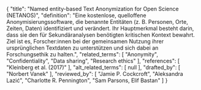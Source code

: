 {
    "title": "Named entity-based Text Anonymization for Open Science (NETANOS)",
    "definition": "Eine kostenlose, quelloffene Anonymisierungssoftware, die benannte Entitäten (z. B. Personen, Orte, Zeiten, Daten) identifiziert und verändert. Ihr Hauptmerkmal besteht darin, dass sie den für Sekundäranalysen benötigten kritischen Kontext bewahrt. Ziel ist es, Forscher:innen bei der gemeinsamen Nutzung ihrer ursprünglichen Textdaten zu unterstützen und sich dabei an Forschungsethik zu halten.",
    "related_terms": [
        "Anonymity",
        "Confidentiality",
        "Data sharing",
        "Research ethics"
    ],
    "references": [
        "Kleinberg et al. (2017)"
    ],
    "alt_related_terms": [
        null
    ],
    "drafted_by": [
        "Norbert Vanek"
    ],
    "reviewed_by": [
        "Jamie P. Cockcroft",
        "Aleksandra Lazić",
        "Charlotte R. Pennington",
        "Sam Parsons, Elif Bastan"
    ]
}